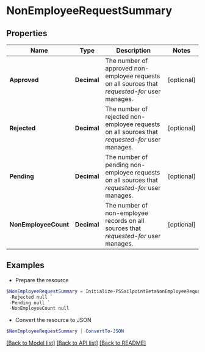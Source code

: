 # NonEmployeeRequestSummary
## Properties

Name | Type | Description | Notes
------------ | ------------- | ------------- | -------------
**Approved** | **Decimal** | The number of approved non-employee requests on all sources that *requested-for* user manages. | [optional] 
**Rejected** | **Decimal** | The number of rejected non-employee requests on all sources that *requested-for* user manages. | [optional] 
**Pending** | **Decimal** | The number of pending non-employee requests on all sources that *requested-for* user manages. | [optional] 
**NonEmployeeCount** | **Decimal** | The number of non-employee records on all sources that *requested-for* user manages. | [optional] 

## Examples

- Prepare the resource
```powershell
$NonEmployeeRequestSummary = Initialize-PSSailpointBetaNonEmployeeRequestSummary  -Approved null `
 -Rejected null `
 -Pending null `
 -NonEmployeeCount null
```

- Convert the resource to JSON
```powershell
$NonEmployeeRequestSummary | ConvertTo-JSON
```

[[Back to Model list]](../README.md#documentation-for-models) [[Back to API list]](../README.md#documentation-for-api-endpoints) [[Back to README]](../README.md)

